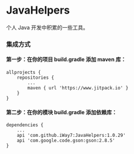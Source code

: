 # JavaHelpers
个人 Java 开发中积累的一些工具。

### 集成方式

#### 第一步：在你的项目 build.gradle 添加 maven 库：
```
allprojects {
    repositories {
        ...
        maven { url 'https://www.jitpack.io' }
    }
}
```

#### 第二步：在你的模块 build.gradle 添加依赖库：
```
dependencies {
    ...
    api 'com.github.iWay7:JavaHelpers:1.0.29'
    api 'com.google.code.gson:gson:2.8.5'
}
```
